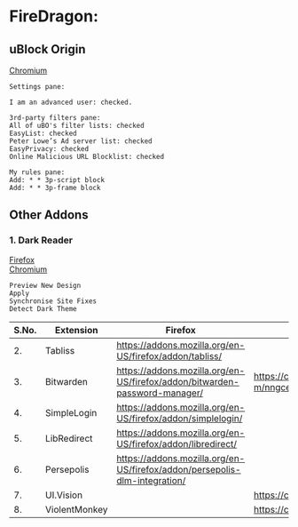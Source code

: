 # FireDragon:
## uBlock Origin
[Chromium](https://chrome.google.com/webstore/detail/ublock-origin/cjpalhdlnbpafiamejdnhcphjbkeiagm)
```
Settings pane:

I am an advanced user: checked.

3rd-party filters pane:
All of uBO's filter lists: checked
EasyList: checked
Peter Lowe’s Ad server list: checked
EasyPrivacy: checked
Online Malicious URL Blocklist‎: checked

My rules pane:
Add: * * 3p-script block
Add: * * 3p-frame block
```

## Other Addons

### 1. Dark Reader<br>
[Firefox](https://addons.mozilla.org/en-US/firefox/addon/darkreader/)<br>
[Chromium](https://chrome.google.com/webstore/detail/dark-reader/eimadpbcbfnmbkopoojfekhnkhdbieeh)
```
Preview New Design
Apply
Synchronise Site Fixes
Detect Dark Theme
```
| S.No. | Extension | Firefox | Chromium |
|-|-|-|-|
| 2. |Tabliss| https://addons.mozilla.org/en-US/firefox/addon/tabliss/ | |
| 3. | Bitwarden | https://addons.mozilla.org/en-US/firefox/addon/bitwarden-password-manager/ | https://chrome.google.com/webstore/detail/bitwarden-free-password-m/nngceckbapebfimnlniiiahkandclblb |
| 4. |SimpleLogin| https://addons.mozilla.org/en-US/firefox/addon/simplelogin/ | |
| 5. | LibRedirect | https://addons.mozilla.org/en-US/firefox/addon/libredirect/ | |
| 6. | Persepolis | https://addons.mozilla.org/en-US/firefox/addon/persepolis-dlm-integration/ | |
| 7. | UI.Vision | | https://chrome.google.com/webstore/detail/uivision-rpa/gcbalfbdmfieckjlnblleoemohcganoc |
| 8. | ViolentMonkey | | https://chrome.google.com/webstore/detail/violentmonkey/jinjaccalgkegednnccohejagnlnfdag |
